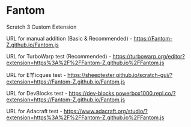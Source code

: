 # Fantom
Scratch 3 Custom Extension

URL for manual addition (Basic & Recommended) - https://Fantom-Z.github.io/Fantom.js

URL for TurboWarp test (Recommended) - https://turbowarp.org/editor?extension=https%3A%2F%2FFantom-Z.github.io%2FFantom.js

URL for E羊icques test - https://sheeptester.github.io/scratch-gui/?extension=https://Fantom-Z.github.io/Fantom.js

URL for DevBlocks test - https://dev-blocks.powerbox1000.repl.co/?extension=https://Fantom-Z.github.io/Fantom.js

URL for Adacraft test - https://www.adacraft.org/studio/?extension=https%3A%2F%2FFantom-Z.github.io%2FFantom.js
